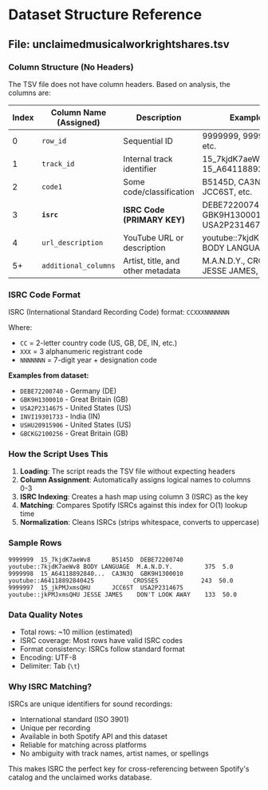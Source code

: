 # Dataset Structure Reference

## File: unclaimedmusicalworkrightshares.tsv

### Column Structure (No Headers)

The TSV file does not have column headers. Based on analysis, the columns are:

| Index | Column Name (Assigned) | Description | Example |
|-------|------------------------|-------------|---------|
| 0 | `row_id` | Sequential ID | 9999999, 9999998, etc. |
| 1 | `track_id` | Internal track identifier | 15_7kjdK7aeWv8, 15_A64118892... |
| 2 | `code1` | Some code/classification | B5145D, CA3N3Q, JCC6ST, etc. |
| 3 | **`isrc`** | **ISRC Code (PRIMARY KEY)** | DEBE72200740, GBK9H1300010, USA2P2314675 |
| 4 | `url_description` | YouTube URL or description | youtube::7kjdK7aeWv8 BODY LANGUAGE |
| 5+ | `additional_columns` | Artist, title, and other metadata | M.A.N.D.Y., CROSSES, JESSE JAMES, etc. |

### ISRC Code Format

ISRC (International Standard Recording Code) format: `CCXXXNNNNNNN`

Where:
- `CC` = 2-letter country code (US, GB, DE, IN, etc.)
- `XXX` = 3 alphanumeric registrant code
- `NNNNNNN` = 7-digit year + designation code

**Examples from dataset:**
- `DEBE72200740` - Germany (DE)
- `GBK9H1300010` - Great Britain (GB)
- `USA2P2314675` - United States (US)
- `INVI19301733` - India (IN)
- `USHU20915906` - United States (US)
- `GBCKG2100256` - Great Britain (GB)

### How the Script Uses This

1. **Loading**: The script reads the TSV file without expecting headers
2. **Column Assignment**: Automatically assigns logical names to columns 0-3
3. **ISRC Indexing**: Creates a hash map using column 3 (ISRC) as the key
4. **Matching**: Compares Spotify ISRCs against this index for O(1) lookup time
5. **Normalization**: Cleans ISRCs (strips whitespace, converts to uppercase)

### Sample Rows

```
9999999  15_7kjdK7aeWv8      B5145D  DEBE72200740  youtube::7kjdK7aeWv8 BODY LANGUAGE  M.A.N.D.Y.         375  5.0
9999998  15_A64118892840...  CA3N3Q  GBK9H1300010  youtube::A64118892840425           CROSSES            243  50.0
9999997  15_jkPMJxmsQHU      JCC6ST  USA2P2314675  youtube::jkPMJxmsQHU JESSE JAMES    DON'T LOOK AWAY    133  50.0
```

### Data Quality Notes

- Total rows: ~10 million (estimated)
- ISRC coverage: Most rows have valid ISRC codes
- Format consistency: ISRCs follow standard format
- Encoding: UTF-8
- Delimiter: Tab (`\t`)

### Why ISRC Matching?

ISRCs are unique identifiers for sound recordings:
- International standard (ISO 3901)
- Unique per recording
- Available in both Spotify API and this dataset
- Reliable for matching across platforms
- No ambiguity with track names, artist names, or spellings

This makes ISRC the perfect key for cross-referencing between Spotify's catalog and the unclaimed works database.